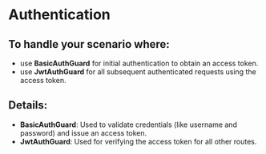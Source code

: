 # Authentication

## To handle your scenario where:

- use **BasicAuthGuard** for initial authentication to obtain an access token.
- use **JwtAuthGuard** for all subsequent authenticated requests using the access token.

## Details:

- **BasicAuthGuard**: Used to validate credentials (like username and password) and issue an access token.
- **JwtAuthGuard**: Used for verifying the access token for all other routes.